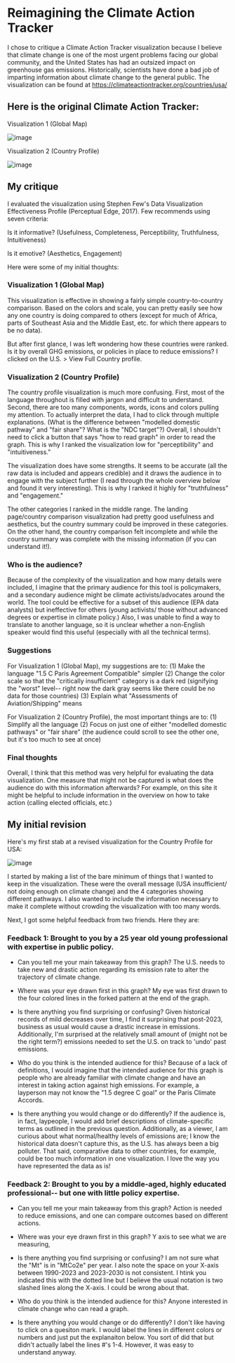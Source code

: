 # Reimagining the Climate Action Tracker

I chose to critique a Climate Action Tracker visualization because I believe that climate change is one of the most urgent problems facing our global community, and the United States has had an outsized impact on greenhouse gas emissions. Historically, scientists have done a bad job of imparting information about climate change to the general public. The visualization can be found at https://climateactiontracker.org/countries/usa/

## Here is the original Climate Action Tracker:

Visualization 1 (Global Map)

![image](https://github.com/operfetti/oliviaperfetti-repository/assets/157427926/338ac833-0d89-48ff-8255-36fff402baf9)

Visualization 2 (Country Profile)

![image](https://github.com/operfetti/oliviaperfetti-repository/assets/157427926/de3bafdb-beeb-4056-b426-923f08857cca)

## My critique

I evaluated the visualization using Stephen Few's Data Visualization Effectiveness Profile (Perceptual Edge, 2017). Few recommends using seven criteria: 

Is it informative? (Usefulness, Completeness, Perceptibility, Truthfulness, Intuitiveness)

Is it emotive? (Aesthetics, Engagement)

 Here were some of my initial thoughts:

### Visualization 1 (Global Map)
This visualization is effective in showing a fairly simple country-to-country comparison. Based on the colors and scale, you can pretty easily see how any one country is doing compared to others (except for much of Africa, parts of Southeast Asia and the Middle East, etc. for which there appears to be no data).

But after first glance, I was left wondering how these countries were ranked. Is it by overall GHG emissions, or policies in place to reduce emissions? I clicked on the U.S. > View Full Country profile. 

### Visualization 2 (Country Profile)
The country profile visualization is much more confusing. First, most of the language throughout is filled with jargon and difficult to understand. Second, there are too many components, words, icons and colors pulling my attention. To actually interpret the data, I had to click through multiple explanations. (What is the difference between "modelled domestic pathway" and "fair share"? What is the "NDC target"?) Overall, I shouldn't need to click a button that says "how to read graph" in order to read the graph. This is why I ranked the visualization low for "perceptibility" and "intuitiveness."

The visualization does have some strengths. It seems to be accurate (all the raw data is included and appears credible) and it draws the audience in to engage with the subject further (I read through the whole overview below and found it very interesting). This is why I ranked it highly for "truthfulness" and "engagement."

The other categories I ranked in the middle range. The landing page/country comparison visualization had pretty good usefulness and aesthetics, but the country summary could be improved in these categories. On the other hand, the country comparison felt incomplete and while the country summary was complete with the missing information (if you can understand it!).

### Who is the audience?

Because of the complexity of the visualization and how many details were included, I imagine that the primary audience for this tool is policymakers, and a secondary audience might be climate activists/advocates around the world. The tool could be effective for a subset of this audience (EPA data analysts) but ineffective for others (young activists/ those without advanced degrees or expertise in climate policy.) Also, I was unable to find a way to translate to another language, so it is unclear whether a non-English speaker would find this useful (especially with all the technical terms).

### Suggestions

For Visualization 1 (Global Map), my suggestions are to:
(1) Make the language "1.5 C Paris Agreement Compatible" simpler
(2) Change the color scale so that the "critically insufficient" category is a dark red (signifying the "worst" level-- right now the dark gray seems like there could be no data for those countries)
(3) Explain what "Assessments of Aviation/Shipping" means

For Visualization 2 (Country Profile), the most important things are to:
(1) Simplify all the language
(2) Focus on just one of either "modelled domestic pathways" or "fair share" (the audience could scroll to see the other one, but it's too much to see at once)

### Final thoughts
Overall, I think that this method was very helpful for evaluating the data visualization. One measure that might not be captured is what does the audience do with this information afterwards? For example, on this site it might be helpful to include information in the overview on how to take action (calling elected officials, etc.)

## My initial revision

Here's my first stab at a revised visualization for the Country Profile for USA:

![image](https://github.com/operfetti/oliviaperfetti-repository/assets/157427926/72bc98c5-aff9-46be-84a7-bfbb9ec9d926)

I started by making a list of the bare minimum of things that I wanted to keep in the visualization. These were the overall message (USA insufficient/ not doing enough on climate change) and the 4 categories showing different pathways. I also wanted to include the information necessary to make it complete without crowding the visualization with too many words.

Next, I got some helpful feedback from two friends. Here they are:

### Feedback 1: Brought to you by a 25 year old young professional with expertise in public policy.

- Can you tell me your main takeaway from this graph?
The U.S. needs to take new and drastic action regarding its emission rate to alter the trajectory of climate change.

- Where was your eye drawn first in this graph?
My eye was first drawn to the four colored lines in the forked pattern at the end of the graph.

- Is there anything you find surprising or confusing?
Given historical records of mild decreases over time, I find it surprising that post-2023, business as usual would cause a drastic increase in emissions. Additionally, I'm surprised at the relatively small amount of (might not be the right term?) emissions needed to set the U.S. on track to 'undo' past emissions.

- Who do you think is the intended audience for this?
Because of a lack of definitions, I would imagine that the intended audience for this graph is people who are already familiar with climate change and have an interest in taking action against high emissions. For example, a layperson may not know the "1.5 degree C goal" or the Paris Climate Accords. 

- Is there anything you would change or do differently?
If the audience is, in fact, laypeople, I would add brief descriptions of climate-specific terms as outlined in the previous question. Additionally, as a viewer, I am curious about what normal/healthy levels of emissions are; I know the historical data doesn't capture this, as the U.S. has always been a big polluter. That said, comparative data to other countries, for example, could be too much information in one visualization. I love the way you have represented the data as is!

### Feedback 2: Brought to you by a middle-aged, highly educated professional-- but one with little policy expertise.
- Can you tell me your main takeaway from this graph?
Action is needed to reduce emissions, and one can compare outcomes based on different actions.

- Where was your eye drawn first in this graph?
Y axis to see what we are measuring,

- Is there anything you find surprising or confusing?
I am not sure what the "Mt" is in "MtCo2e" per year. I also note the space on your X-axis between 1990-2023 and 2023-2030 is not consistent. I htink you indicated this with the dotted line but I believe the usual notation is two slashed lines along the X-axis. I could be wrong about that.

- Who do you think is the intended audience for this?
Anyone interested in climate change who can read a graph.

- Is there anything you would change or do differently? 
I don't like having to click on a quesiton mark. I would label the lines in different colors or numbers and just put the explanaiton below. You sort of did that but didn't actually label the lines #'s 1-4. However, it was easy to understand anyway.
